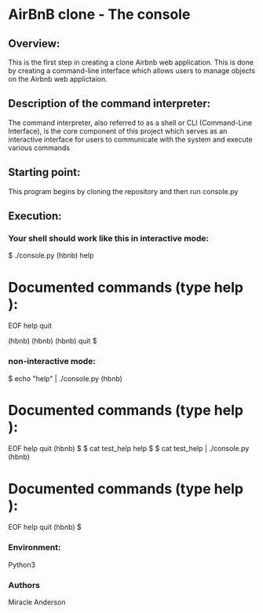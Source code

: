 # AirBnB clone - The console
## Overview:
This is the first step in creating a clone Airbnb web application.
This is done by creating a command-line interface which allows users 
to manage objects on the Airbnb web applictaion.

## Description of the command interpreter:
The command interpreter, also referred to as a shell or CLI (Command-Line Interface), 
is the core component of this project which serves as an interactive interface 
for users to communicate with the system and execute various commands

## Starting point:
This program begins by cloning the repository and then run console.py

## Execution:
### Your shell should work like this in interactive mode:
$ ./console.py
(hbnb) help

Documented commands (type help <topic>):
========================================
EOF  help  quit

(hbnb) 
(hbnb) 
(hbnb) quit
$

### non-interactive mode:
$ echo "help" | ./console.py
(hbnb)

Documented commands (type help <topic>):
========================================
EOF  help  quit
(hbnb) 
$
$ cat test_help
help
$
$ cat test_help | ./console.py
(hbnb)

Documented commands (type help <topic>):
========================================
EOF  help  quit
(hbnb) 
$

### Environment:
Python3
### Authors
Miracle Anderson
